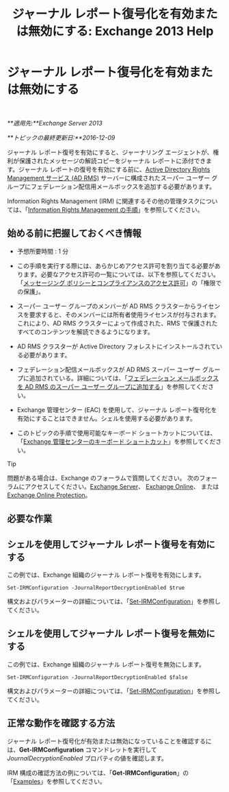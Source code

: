 ﻿---
title: 'ジャーナル レポート復号化を有効または無効にする: Exchange 2013 Help'
TOCTitle: ジャーナル レポート復号化を有効または無効にする
ms:assetid: 1dedbe73-2c1a-4b14-8799-5091aaec7965
ms:mtpsurl: https://technet.microsoft.com/ja-jp/library/Dd638092(v=EXCHG.150)
ms:contentKeyID: 49895282
ms.date: 04/24/2018
mtps_version: v=EXCHG.150
ms.translationtype: HT
---

# ジャーナル レポート復号化を有効または無効にする

 

_**適用先:**Exchange Server 2013_

_**トピックの最終更新日:**2016-12-09_

ジャーナル レポート復号を有効にすると、ジャーナリング エージェントが、権利が保護されたメッセージの解読コピーをジャーナル レポートに添付できます。ジャーナル レポートの復号を有効にする前に、[Active Directory Rights Management サービス (AD RMS)](https://technet.microsoft.com/ja-jp/library/hh831364.aspx) サーバーに構成されたスーパー ユーザー グループにフェデレーション配信用メールボックスを追加する必要があります。

Information Rights Management (IRM) に関連するその他の管理タスクについては、「[Information Rights Management の手順](information-rights-management-procedures-exchange-2013-help.md)」を参照してください。

## 始める前に把握しておくべき情報

  - 予想所要時間 : 1 分

  - この手順を実行する際には、あらかじめアクセス許可を割り当てる必要があります。必要なアクセス許可の一覧については、以下を参照してください。「[メッセージング ポリシーとコンプライアンスのアクセス許可](messaging-policy-and-compliance-permissions-exchange-2013-help.md)」の「権限での保護」。

  - スーパー ユーザー グループのメンバーが AD RMS クラスターからライセンスを要求すると、そのメンバーには所有者使用ライセンスが付与されます。これにより、AD RMS クラスターによって作成された、RMS で保護されたすべてのコンテンツを解読できるようになります。

  - AD RMS クラスターが Active Directory フォレストにインストールされている必要があります。

  - フェデレーション配信メールボックスが AD RMS スーパー ユーザー グループに追加されている。詳細については、「[フェデレーション メールボックスを AD RMS のスーパー ユーザー グループに追加する](add-the-federation-mailbox-to-the-ad-rms-super-users-group-exchange-2013-help.md)」を参照してください。

  - Exchange 管理センター (EAC) を使用して、ジャーナル レポート復号化を有効にすることはできません。シェルを使用する必要があります。

  - このトピックの手順で使用可能なキーボード ショートカットについては、「[Exchange 管理センターのキーボード ショートカット](keyboard-shortcuts-in-the-exchange-admin-center-exchange-online-protection-help.md)」を参照してください。


> [!TIP]
> 問題がある場合は、Exchange のフォーラムで質問してください。 次のフォーラムにアクセスしてください。<A href="https://go.microsoft.com/fwlink/p/?linkid=60612">Exchange Server</A>、 <A href="https://go.microsoft.com/fwlink/p/?linkid=267542">Exchange Online</A>、 または <A href="https://go.microsoft.com/fwlink/p/?linkid=285351">Exchange Online Protection</A>。



## 必要な作業

## シェルを使用してジャーナル レポート復号を有効にする

この例では、Exchange 組織のジャーナル レポート復号を有効にします。

    Set-IRMConfiguration -JournalReportDecryptionEnabled $true

構文およびパラメーターの詳細については、「[Set-IRMConfiguration](https://technet.microsoft.com/ja-jp/library/dd979792\(v=exchg.150\))」を参照してください。

## シェルを使用してジャーナル レポート復号を無効にする

この例では、Exchange 組織のジャーナル レポート復号を無効にします。

    Set-IRMConfiguration -JournalReportDecryptionEnabled $false

構文およびパラメーターの詳細については、「[Set-IRMConfiguration](https://technet.microsoft.com/ja-jp/library/dd979792\(v=exchg.150\))」を参照してください。

## 正常な動作を確認する方法

ジャーナル レポート復号化が有効または無効になっていることを確認するには、**Get-IRMConfiguration** コマンドレットを実行して *JournalDecryptionEnabled* プロパティの値を確認します。

IRM 構成の確認方法の例については、「**Get-IRMConfiguration**」の「[Examples](https://technet.microsoft.com/ja-jp/e1821219-fe18-4642-a9c2-58eb0aadd61a\(exchg.150\)#examples)」を参照してください。

